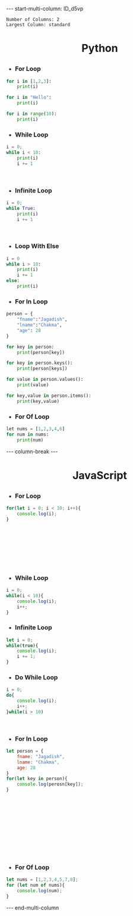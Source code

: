 

--- start-multi-column: ID_d5vp
```column-settings
Number of Columns: 2
Largest Column: standard
```

# <p align="center">Python</p>
- ### For Loop
```python
for i in [1,2,3]:
	print(i)

for i in "Hello":
	print(i)

for i in range(10):
	print(i)

```


- ### While Loop
```python
i = 0;
while i < 10:
	print(i)
	i += 1
```

<br>


- ### Infinite Loop
```python
i = 0;
while True:
	print(i)
	i += 1
```

<br>

- ### Loop With Else
```python
i = 0
while i > 10:
	print(i)
	i += 1
else:
	print(i)
```


- ### For In Loop
```python
person = {
	"fname":"Jagadish",
	"lname":"Chakma",
	"age": 28
}

for key in person:
	print(person[key])

for key in person.keys():
	print(person[keys])

for value in person.values():
	print(value)

for key,value in person.items():
	print(key,value)
```

- ### For Of Loop
```python
let nums = [1,2,3,4,6]
for num in nums:
	print(num)
```

--- column-break ---

# <p align="center">JavaScript</p>
- ### For Loop
```javascript
for(let i = 0; i < 10; i++){
	console.log(i);
}
```

<br>
<br>
<br>
<br>
<br>
<br>




- ### While Loop
```javascript
i = 0;
while(i < 10){
	console.log(i);
	i++;
}
```

- ### Infinite Loop
```javascript
let i = 0;
while(true){
	console.log(i);
	i += 1;
}
```

- ### Do While Loop
```javascript
i = 0;
do{
	console.log(i);
	i++;
}while(i > 10)
```

<br>

- ### For In Loop
```javascript
let person = {
	fname: "Jagadish",
	lname: "Chakma",
	age: 28
}
for(let key in person){
	console.log(perosn[key]);
}
```

<br>
<br>
<br>
<br>
<br>
<br>
<br>
<br>
<br>

- ### For Of Loop
```javascript
let nums = [1,2,3,4,5,7,8];
for (let num of nums){
	console.log(num);
}
```
--- end-multi-column


